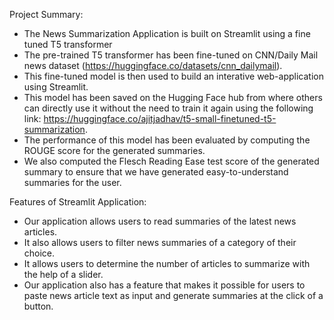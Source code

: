 Project Summary:

- The News Summarization Application is built on Streamlit using a fine tuned T5 transformer
- The pre-trained T5 transformer has been fine-tuned on CNN/Daily Mail news dataset (https://huggingface.co/datasets/cnn_dailymail).
- This fine-tuned model is then used to build an interative web-application using Streamlit.
- This model has been saved on the Hugging Face hub from where others can directly use it without the need to train it again using the following link: https://huggingface.co/ajitjadhav/t5-small-finetuned-t5-summarization.
- The performance of this model has been evaluated by computing the ROUGE score for the generated summaries.
- We also computed the Flesch Reading Ease test score of the generated summary to ensure that we have generated easy-to-understand summaries for the user.

Features of Streamlit Application:
- Our application allows users to read summaries of the latest news articles. 
- It also allows users to filter news summaries of a category of their choice. 
- It allows users to determine the number of articles to summarize with the help of a slider.
- Our application also has a feature that makes it possible for users to paste news article text as input and generate summaries at the click of a button. 
